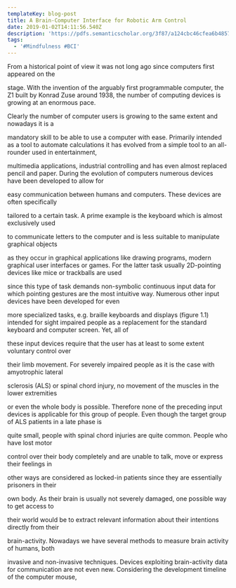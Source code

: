 ```yaml
---
templateKey: blog-post
title: A Brain-Computer Interface for Robotic Arm Control
date: 2019-01-02T14:11:56.540Z
description: 'https://pdfs.semanticscholar.org/3f87/a124cbc46cfea6b4857d8cc4ba58bfdbafee.pdf'
tags:
  - '#Mindfulness #BCI'
---
```

From a historical point of view it was not long ago since computers first appeared on the

stage. With the invention of the arguably first programmable computer, the Z1 built by Konrad Zuse around 1938, the number of computing devices is growing at an enormous pace.

Clearly the number of computer users is growing to the same extent and nowadays it is a

mandatory skill to be able to use a computer with ease. Primarily intended as a tool to automate calculations it has evolved from a simple tool to an all-rounder used in entertainment,

multimedia applications, industrial controlling and has even almost replaced pencil and paper. During the evolution of computers numerous devices have been developed to allow for

easy communication between humans and computers. These devices are often specifically

tailored to a certain task. A prime example is the keyboard which is almost exclusively used

to communicate letters to the computer and is less suitable to manipulate graphical objects

as they occur in graphical applications like drawing programs, modern graphical user interfaces or games. For the latter task usually 2D-pointing devices like mice or trackballs are used

since this type of task demands non-symbolic continuous input data for which pointing gestures are the most intuitive way. Numerous other input devices have been developed for even

more specialized tasks, e.g. braille keyboards and displays (figure 1.1) intended for sight impaired people as a replacement for the standard keyboard and computer screen. Yet, all of

these input devices require that the user has at least to some extent voluntary control over

their limb movement. For severely impaired people as it is the case with amyotrophic lateral

sclerosis (ALS) or spinal chord injury, no movement of the muscles in the lower extremities

or even the whole body is possible. Therefore none of the preceding input devices is applicable for this group of people. Even though the target group of ALS patients in a late phase is

quite small, people with spinal chord injuries are quite common. People who have lost motor

control over their body completely and are unable to talk, move or express their feelings in

other ways are considered as locked-in patients since they are essentially prisoners in their

own body. As their brain is usually not severely damaged, one possible way to get access to

their world would be to extract relevant information about their intentions directly from their

brain-activity. Nowadays we have several methods to measure brain activity of humans, both

invasive and non-invasive techniques. Devices exploiting brain-activity data for communication are not even new. Considering the development timeline of the computer mouse,
